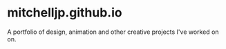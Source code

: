 # mitchelljp.github.io
A portfolio of design, animation and other creative projects I've worked on on. 
